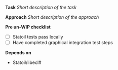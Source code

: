 **Task**
_Short description of the task_


**Approach**
_Short description of the approach_


**Pre un-WIP checklist**
- [ ] Statoil tests pass locally
- [ ] Have completed graphical integration test steps

**Depends on**
* Statoil/libecl#
